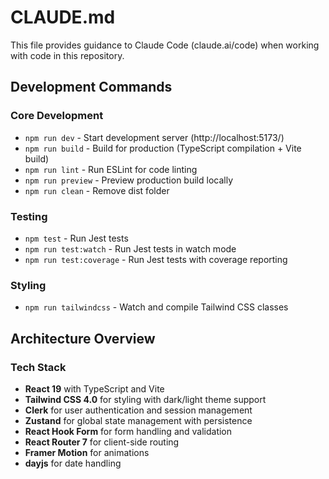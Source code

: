 # CLAUDE.md

This file provides guidance to Claude Code (claude.ai/code) when working with code in this repository.

## Development Commands

### Core Development
- `npm run dev` - Start development server (http://localhost:5173/)
- `npm run build` - Build for production (TypeScript compilation + Vite build)
- `npm run lint` - Run ESLint for code linting
- `npm run preview` - Preview production build locally
- `npm run clean` - Remove dist folder

### Testing
- `npm test` - Run Jest tests
- `npm run test:watch` - Run Jest tests in watch mode
- `npm run test:coverage` - Run Jest tests with coverage reporting

### Styling
- `npm run tailwindcss` - Watch and compile Tailwind CSS classes

## Architecture Overview

### Tech Stack
- **React 19** with TypeScript and Vite
- **Tailwind CSS 4.0** for styling with dark/light theme support
- **Clerk** for user authentication and session management
- **Zustand** for global state management with persistence
- **React Hook Form** for form handling and validation
- **React Router 7** for client-side routing
- **Framer Motion** for animations
- **dayjs** for date handling

